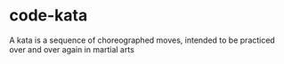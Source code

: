 # code-kata
A kata is a sequence of choreographed moves, intended to be practiced over and over again in martial arts
